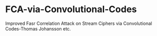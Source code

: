 # FCA-via-Convolutional-Codes
Improved Fasr Correlation Attack on Stream Ciphers via Convolutional Codes-Thomas Johansson etc.
